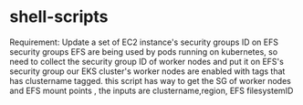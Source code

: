 # shell-scripts
Requirement: 
Update a set of EC2 instance's security groups ID on EFS security groups
EFS are being used by pods running on kubernetes, so need to collect the security group ID of worker nodes and put it on EFS's security group
our EKS cluster's worker nodes are enabled with tags that has clustername tagged.
this script has way to get the SG of worker nodes and EFS mount points , the inputs are clustername,region, EFS filesystemID

